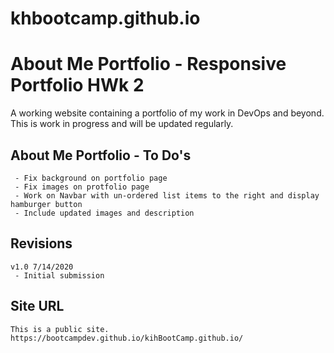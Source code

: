 # khbootcamp.github.io

# About Me Portfolio - Responsive Portfolio HWk 2
A working website containing a portfolio of my work in DevOps and beyond.  This is work in progress and will be updated regularly.  

## About Me Portfolio - To Do's
~~~
 - Fix background on portfolio page
 - Fix images on protfolio page
 - Work on Navbar with un-ordered list items to the right and display hamburger button
 - Include updated images and description
~~~

## Revisions
~~~
v1.0 7/14/2020
 - Initial submission
~~~

## Site URL
~~~
This is a public site.
https://bootcampdev.github.io/kihBootCamp.github.io/
~~~
